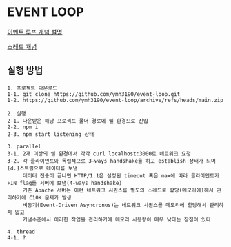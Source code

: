 # EVENT LOOP

[이벤트 루프 개념 설명](https://www.youtube.com/watch?v=8aGhZQkoFbQ)

[스레드 개념](https://stackoverflow.com/questions/5201852/what-is-a-thread-really)

## 실행 방법

    1. 프로젝트 다운로드
    1-1. git clone https://github.com/ymh3190/event-loop.git
    1-2. https://github.com/ymh3190/event-loop/archive/refs/heads/main.zip

    2. 실행
    2-1. 다운받은 해당 프로젝트 폴더 경로에 쉘 환경으로 진입
    2-2. npm i
    2-3. npm start listening 상태

    3. parallel
    3-1. 2개 이상의 쉘 환경에서 각각 curl localhost:3000로 네트워크 요청
    3-2. 각 클라이언트와 독립적으로 3-ways handshake를 하고 establish 상태가 되며 [d.]스트림으로 데이터를 보냄
         데이터 전송이 끝나면 HTTP/1.1은 설정된 timeout 혹은 max에 따라 클라이언트가 FIN flag를 서버에 보냄(4-ways handshake)
         기존 Apache 서버는 이런 네트워크 시퀀스를 별도의 스레드로 할당(메모리에)해서 관리하기에 C10K 문제가 발생
         비동기(Event-Driven Asyncronus)는 네트워크 시퀀스를 메모리에 할당해서 관리하지 않고
         커널수준에서 이러한 작업을 관리하기에 메모리 사용량이 매우 낮다는 장점이 있다

    4. thread
    4-1. ?
